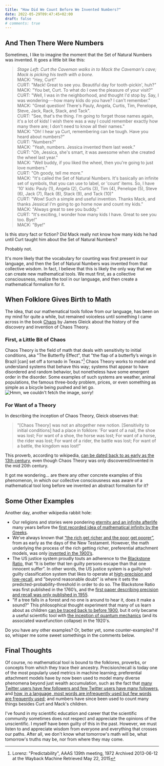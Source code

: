 ```yaml
---
title: "How Did We Count Before We Invented Numbers?"
date: 2022-05-29T09:47:45+02:00
draft: false
# comments: true
---
```


## And Then There Were Numbers
Sometimes, I like to imagine the moment that the Set of Natural Numbers was invented. It goes a little bit like this:
> _Stage Left: Curt the Caveman walks in to Mack the Caveman's cave; Mack is picking his teeth with a bone._\
> MACK: "Hey, Curt!"\
> CURT: "Mack! Great to see you. Beautiful day for tooth-pickin', huh?"\
> MACK: "You bet, Curt. To what do I owe the pleasure of your visit?"\
> CURT: "Well, I was in the neighborhood, and thought I'd stop by. Say, I was wondering---how many kids do you have? I can't remember."\
> MACK: "Great question! There's Pauly, Angela, Curtis, Tim, Penelope, Steve, Jack, Rack, Stack, and Tack".\
> CURT: "See, that's the thing. I'm going to forget those names again, it's a lot of kids! I wish there was a way I could remember exactly how many there are; I don't need to know all their names."\
> MACK: "Oh! I hear ya Curt, remembering can be tough. Have you heard about numbers?"\
> CURT: "Numbers?"\
> MACK: "Yeah, numbers. Jessica invented them last week."\
> CURT: "Oh, Jessica, she's smart, it was awesome when she created the wheel last year."\
> MACK: "Well buddy, if you liked the wheel, then you're going to just love numbers."\
> CURT: "Oh goody, tell me more."\
> MACK: "It's called the Set of Natural Numbers. It's basically an infinite set of symbols, that you can use to label, or 'count' items. So, I have '10' kids: Pauly (1), Angela (2), Curtis (3), Tim (4), Penelope (5), Steve (6), Jack (7), Rack (8), Stack (9), and Tack (10)"\
> CURT: "Wow! Such a simple and useful invention. Thanks Mack, and thanks Jessica! I'm going to go home now and count my kids."\
> MACK: "Always great to see you buddy."\
> CURT: "It's exciting, I wonder how many kids I have. Great to see you too. Bye!"\
> MACK: "Bye!"

Is this story fact or fiction? Did Mack really not know how many kids he had until Curt taught him about the Set of Natural Numbers?  

Probably not.  

It's more likely that the vocabulary for counting was first present in our language, and then the Set of Natural Numbers was invented from that collective wisdom. In fact, I believe that this is likely the only way that we can create new mathematical tools. We must first, as a collective consciousness, realize the tool in our language, and then create a mathematical formalism for it.


## When Folklore Gives Birth to Math
The idea, that our mathematical tools follow from our language, has been on my mind for quite a while, but remained voiceless until something I came across in the book [Chaos](https://www.amazon.com/Chaos-Making-Science-James-Gleick/dp/0143113453) by James Gleick about the history of the discovery and invention of Chaos Theory.

### First, a Little Bit of Chaos
Chaos Theory is the field of math that deals with sensitivity to initial conditions, aka "The Butterfly Effect", that "the flap of a butterfly’s wings in Brazil \[can\] set off a tornado in Texas."[^1] Chaos Theory works to model and understand systems that behave this way; systems that appear to have disordered and random behavior, but nonetheless have some emergent order in the disorder. Some examples of such systems are weather, animal populations, the famous three-body problem, prices, or even something as simple as a bicycle being pushed and let go.  
![Hmm, we couldn't fetch the image, sorry!](https://i.redd.it/wzux1azjcob01.jpg "When Order Emerges from Disorder")

### For Want of a Theory
In describing the inception of Chaos Theory, Gleick observes that:
> "\[Chaos Theory\] was not an altogether new notion. \[Sensitivity to initial conditions\] had a place in folklore: 'For want of a nail, the shoe was lost; For want of a shoe, the horse was lost; For want of a horse, the rider was lost; For want of a rider, the battle was lost; For want of a battle, the kingdom was lost!”

This proverb, according to wikipedia, [can be dated back to as early as the 13th century](https://en.wikipedia.org/wiki/For_Want_of_a_Nail), even though Chaos Theory was only discovered/invented in the mid 20th century.

It got me wondering... are there any other concrete examples of this phenomenon, in which our collective consciousness was aware of a mathematical tool long before we invented an abstract formalism for it?

## Some Other Examples
Another day, another wikipedia rabbit hole:
* Our religions and stories were pondering [eternity and an infinite afterlife](https://en.wikipedia.org/wiki/Heaven) many years before the [first recorded idea of mathematical infinity by the Greeks](https://en.wikipedia.org/wiki/Infinity#History).
* We’ve always known that [“the rich get richer and the poor get poorer”](https://en.wikipedia.org/wiki/The_rich_get_richer_and_the_poor_get_poorer), from as early as the days of the New Testament. However, the math underlying the process of the rich getting richer, preferential attachment models, was only [invented in the 1900’s](https://en.wikipedia.org/wiki/Preferential_attachment#History).
* The US justice system proudly touts an adherence to the [Blackstone Ratio](https://en.wikipedia.org/wiki/Blackstone%27s_ratio), that “It is better that ten guilty persons escape than that one innocent suffer”. In other words, the US justice system is a guilty/not-guilty classification system that likes to operate at [high-precision and low-recall](https://en.wikipedia.org/wiki/Precision_and_recall), and "beyond reasonable doubt" is where it sets the predicted-probability-threshold in order to do so. The Blackstone Ratio was first published in the 1760’s, and the [first paper describing precision and recall was only published in 1955](https://en.wikipedia.org/wiki/Information_retrieval#Timeline).
* "If a tree falls in a forest and no one is around to hear it, does it make a sound?" This philosophical thought experiment that many of us learn about as children [can be traced back to before 1900](https://en.wikipedia.org/wiki/If_a_tree_falls_in_a_forest#History), but it only became a useful scientific tool with [the inception of quantum mechanics](https://en.wikipedia.org/wiki/Schr%C3%B6dinger%27s_cat) (and its associated wavefunction collapse) in the 1920's.

Do you have any other examples? Or, better yet, some counter-examples? If so, whisper me some sweet somethings in the comments below.

## Final Thoughts

Of course, no mathematical tool is bound to the folklores, proverbs, or concepts from which they trace their ancestry. Precision/recall is today one of the most popularly used metrics in machine learning; preferential attachment models have by now been used to model many diverse phenomena beyond just wealth accumulation, such as the fact that [many Twitter users have few followers and few Twitter users have many followers](https://en.wikipedia.org/wiki/Scale-free_network), and [how, in a language, most words are infrequently used but few words are frequently used](https://en.wikipedia.org/wiki/Zipf%27s_law); and numbers have since been used to count many things besides Curt and Mack's children.  

I've found in my scientific education and career that the scientific community sometimes does not respect and appreciate the opinions of the unscientific. I myself have been guilty of this in the past. However, we must listen to and appreciate wisdom from everyone and everything that crosses our paths. After all, we don't know what tomorrow's math will be, what tomorrow's truths may be, nor from where they may come.


[^1]: Lorenz: "Predictability", AAAS 139th meeting, 1972 Archived 2013-06-12 at the Wayback Machine Retrieved May 22, 2015
